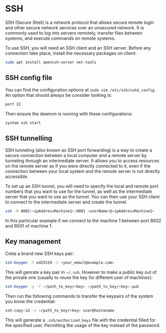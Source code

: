# SSH

SSH (Secure Shell) is a network protocol that allows secure remote login and other secure network services over an unsecured network. It is commonly used to log into servers remotely, transfer files between systems, and execute commands on remote systems.

To use SSH, you will need an SSH client and an SSH server. Before
any connection take place, install the necessary packages on client:

```sh
sudo apt install openssh-server net-tools
```

## SSH config file

You can find the configuration options at ```sudo vim /etc/ssh/sshd_config```. An option that should always be consider looking is:

``` sh
port 22 
```

Then ensure the deamon is running with these configurations:

```sh
system ssh start
```

## SSH tunnelling

SSH tunneling (also known as SSH port forwarding) is a way to create a secure connection between a local computer and a remote server by tunneling through an intermediate server. It allows you to access resources on the remote server as if you were directly connected to it, even if the connection between your local system and the remote server is not directly accessible.

To set up an SSH tunnel, you will need to specify the local and remote port numbers that you want to use for the tunnel, as well as the intermediate server that you want to use as the tunnel. You can then use your SSH client to connect to the intermediate server and create the tunnel.

```sh
ssh -R 8002:<ipAddressMachine1>:8001 <userName>@<ipAddressMachine2>
```

In this particular example if we connect to the machine 1 between port 8002
and 8001 of machine 1.

## Key management

Creta a brand new SSH keys pair:

```sh
ssh-keygen -t ed25519 -C <your_email@example.com>
```
This will genrate a key pair in ```~/.ssh```. However to make a public 
key out of the private one (usually to reuse the key for different user of machines):

```sh
ssh-keygen -y -f ~/path_to_key/<key> ~/path_to_key/<key>.pub
```

Then run the following commands to transfer the keypairs of the system you know
the credential:

```sh
ssh-copy-id -i ~/path_to_key/<key> user@hostaname
```
This will generate a ```.ssh/authorized_keys``` file with the credential filled for
the specified user. Permitting the usage of the key instead of the password.

<!--  Script to show the footer   -->
<html>
<script
    src="https://code.jquery.com/jquery-3.3.1.js"
    integrity="sha256-2Kok7MbOyxpgUVvAk/HJ2jigOSYS2auK4Pfzbm7uH60="
    crossorigin="anonymous">
</script>
<script>
$(function(){
  $("#footer").load("../footers/footer_first_level_depth.html");
});
</script>
<body>
<div id="footer"></div>
</body>
</html>
